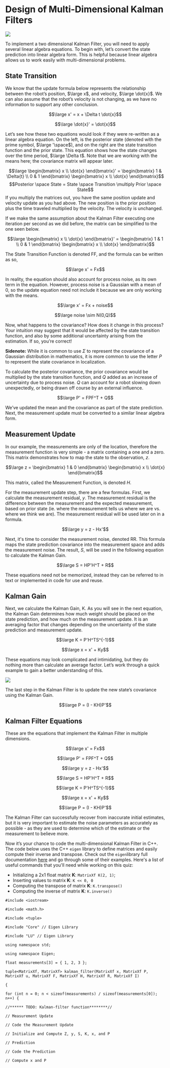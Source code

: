 # Design of Multi-Dimensional Kalman Filters

[![](https://preview.ibb.co/f60S08/capture_screen_1.png)](https://www.youtube.com/watch?v=9Xb5WavDqKE)


To implement a two dimensional Kalman Filter, you will need to apply several linear algebra equations. To begin with, let’s convert the state prediction into linear algebra form. This is helpful because linear algebra allows us to work easily with multi-dimensional problems.

## State Transition

We know that the update formula below represents the relationship between the robot’s position,  $\large x$, and velocity,  $\large \dot{x}$. We can also assume that the robot’s velocity is not changing, as we have no information to support any other conclusion.

$$\large x' = x + \Delta t \dot{x}$$

$$\large \dot{x}' = \dot{x}$$

Let’s see how these two equations would look if they were re-written as a linear algebra equation. On the left, is the posterior state (denoted with the prime symbol,  $\large '\space$), and on the right are the state transition function and the prior state. This equation shows how the state changes over the time period,  $\large \Delta t$. Note that we are working with the means here; the covariance matrix will appear later.

$$\large \begin{bmatrix} x \\ \dot{x} \end{bmatrix}' = \begin{bmatrix} 1 & \Delta{t} \\ 0 & 1 \end{bmatrix} \begin{bmatrix} x \\ \dot{x} \end{bmatrix}$$
$$Posterior \space State = State \space Transition \multiply Prior \space State$$
If you multiply the matrices out, you have the same position update and velocity update as you had above. The new position is the prior position plus the time traveled multiplied by the velocity. The velocity is unchanged.

If we make the same assumption about the Kalman Filter executing one iteration per second as we did before, the matrix can be simplified to the one seen below.

$$\large \begin{bmatrix} x \\ \dot{x} \end{bmatrix}' = \begin{bmatrix} 1 & 1 \\ 0 & 1 \end{bmatrix} \begin{bmatrix} x \\ \dot{x} \end{bmatrix}$$

The State Transition Function is denoted  FF, and the formula can be written as so,

$$\large x' = Fx$$

In reality, the equation should also account for process noise, as its own term in the equation. However, process noise is a Gaussian with a mean of 0, so the update equation need not include it because we are only working with the means.

$$\large x' = Fx + noise$$

$$\large noise \sim N(0,Q)$$

Now, what happens to the covariance? How does it change in this process? Your intuition may suggest that it would be affected by the state transition function, and also by some additional uncertainty arising from the estimation. If so, you’re correct!

**Sidenote:**  While it is common to use $\Sigma$  to represent the covariance of a Gaussian distribution in mathematics, it is more common to use the letter  $P$  to represent the state covariance in localization.

To calculate the posterior covariance, the prior covariance would be multiplied by the state transition function, and  $Q$  added as an increase of uncertainty due to process noise.  $Q$  can account for a robot slowing down unexpectedly, or being drawn off course by an external influence.

$$\large P' = FPF^T + Q$$

We’ve updated the mean and the covariance as part of the state prediction. Next, the measurement update must be converted to a similar linear algebra form.

## Measurement Update

In our example, the measurements are only of the location, therefore the measurement function is very simple - a matrix containing a one and a zero. This matrix demonstrates how to map the state to the observation,  $z$.

$$\large z = \begin{bmatrix} 1 & 0 \end{bmatrix} \begin{bmatrix} x \\ \dot{x} \end{bmatrix}$$

This matrix, called the Measurement Function, is denoted  $H$.

For the measurement update step, there are a few formulas. First, we calculate the measurement residual,  $y$. The measurement residual is the difference between the measurement and the expected measurement, based on prior state (ie. where the measurement tells us where we are vs. where we think we are). The measurement residual will be used later on in a formula.

$$\large y = z - Hx'$$

Next, it's time to consider the measurement noise, denoted  RR. This formula maps the state prediction covariance into the measurement space and adds the measurement noise. The result,  $S$, will be used in the following equation to calculate the Kalman Gain.

$$\large S = HP'H^T + R$$

These equations need not be memorized, instead they can be referred to in text or implemented in code for use and reuse.

## Kalman Gain

Next, we calculate the Kalman Gain, K. As you will see in the next equation, the Kalman Gain determines how much weight should be placed on the state prediction, and how much on the measurement update. It is an averaging factor that changes depending on the uncertainty of the state prediction and measurement update.

$$\large K = P'H^TS^{-1}$$

$$\large x = x' + Ky$$

These equations may look complicated and intimidating, but they do nothing more than calculate an average factor. Let’s work through a quick example to gain a better understanding of this.

[![](https://preview.ibb.co/cGOBtT/capture_screen_2.png)](https://youtu.be/K-FobmdRMtI)

The last step in the Kalman Filter is to update the new state’s covariance using the Kalman Gain.

$$\large P = (I - KH)P'$$

## Kalman Filter Equations

These are the equations that implement the Kalman Filter in multiple dimensions.

$$\large x' = Fx$$

$$\large P' = FPF^T + Q$$

$$\large y = z - Hx'$$

$$\large S = HP'H^T + R$$

$$\large K = P'H^TS^{-1}$$

$$\large x = x' + Ky$$

$$\large P = (I - KH)P'$$

The Kalman Filter can successfully recover from inaccurate initial estimates, but it is very important to estimate the noise parameters as accurately as possible - as they are used to determine which of the estimate or the measurement to believe more.

Now it’s your chance to code the multi-dimensional Kalman Filter in C++. The code below uses the C++  `eigen`  library to define matrices and easily compute their inverse and transpose. Check out the  `eigen`library full documentation  [here](https://eigen.tuxfamily.org/dox/group__QuickRefPage.html)  and go through some of their examples. Here's a list of useful commands that you'll need while working on this quiz:

-   Initializing a 2x1 float matrix  **K**:  `MatrixXf K(2, 1)`;
-   Inserting values to matrix  **K**:  `K << 0, 0`
-   Computing the transpose of matrix  **K**:  `K.transpose()`
-   Computing the inverse of matrix  **K**:  `K.inverse()`

```
#include <iostream>

#include <math.h>

#include <tuple>

#include "Core" // Eigen Library

#include "LU" // Eigen Library

using namespace std;

using namespace Eigen;

float measurements[3] = { 1, 2, 3 };

tuple<MatrixXf, MatrixXf> kalman_filter(MatrixXf x, MatrixXf P, MatrixXf u, MatrixXf F, MatrixXf H, MatrixXf R, MatrixXf I)

{

for (int n = 0; n < sizeof(measurements) / sizeof(measurements[0]); n++) {

//****** TODO: Kalman-filter function********//

// Measurement Update

// Code the Measurement Update

// Initialize and Compute Z, y, S, K, x, and P

// Prediction

// Code the Prediction

// Compute x and P
```
<!--stackedit_data:
eyJoaXN0b3J5IjpbLTU4NDgwMzg0NCwtMTQyMTI4MjA3MCw3Mj
g3Mzg1MzhdfQ==
-->